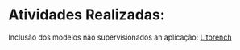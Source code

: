 # Atividades Realizadas:

Inclusão dos modelos não supervisionados an aplicação:
[Litbrench](https://slml.herokuapp.com/)